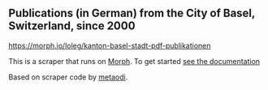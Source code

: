 ## Publications (in German) from the City of Basel, Switzerland, since 2000

https://morph.io/loleg/kanton-basel-stadt-pdf-publikationen

This is a scraper that runs on [Morph](https://morph.io). To get started [see the documentation](https://morph.io/documentation)

Based on scraper code by [metaodi](https://morph.io/metaodi/uzh-commitments-scraper).
